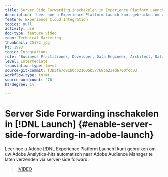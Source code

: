 ```yaml
---
title: Server Side Forwarding inschakelen in Experience Platform Launch
description: 'Leer hoe u Experience Platform Launch kunt gebruiken om uw Adobe Analytics-hits automatisch naar Adobe Audience Manager te laten verzenden via server-side forward. '
feature: Experience Cloud Integration
topics: null
activity: use
doc-type: feature video
team: Technical Marketing
thumbnail: 25172.jpg
kt: 1993
topic: Integrations
role: "Business Practitioner, Developer, Data Engineer, Architect, Data Architect, Administrator, Leader"
level: Intermediate
translation-type: tm+mt
source-git-commit: f3b3fa7d91b0cb21005b57768ca23ed6700fcc03
workflow-type: tm+mt
source-wordcount: '70'
ht-degree: 1%

---
```



# Server Side Forwarding inschakelen in [!DNL Launch] {#enable-server-side-forwarding-in-adobe-launch}

Leer hoe u Adobe [!DNL Experience Platform Launch] kunt gebruiken om uw Adobe Analytics-hits automatisch naar Adobe Audience Manager te laten verzenden via server-side forward.

>[!VIDEO](https://video.tv.adobe.com/v/25172?quality=12)

